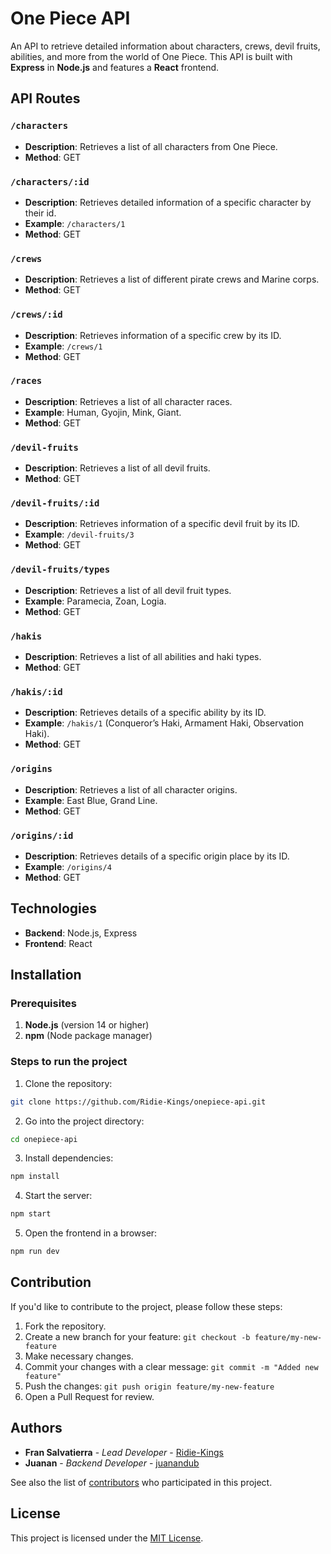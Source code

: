 
# One Piece API

An API to retrieve detailed information about characters, crews, devil fruits, abilities, and more from the world of One Piece. This API is built with **Express** in **Node.js** and features a **React** frontend.

## API Routes

### `/characters`
- **Description**: Retrieves a list of all characters from One Piece.
- **Method**: GET

### `/characters/:id`
- **Description**: Retrieves detailed information of a specific character by their id.
- **Example**: `/characters/1`
- **Method**: GET

### `/crews`
- **Description**: Retrieves a list of different pirate crews and Marine corps.
- **Method**: GET

### `/crews/:id`
- **Description**: Retrieves information of a specific crew by its ID.
- **Example**: `/crews/1`
- **Method**: GET

### `/races`
- **Description**: Retrieves a list of all character races.
- **Example**: Human, Gyojin, Mink, Giant.
- **Method**: GET

### `/devil-fruits`
- **Description**: Retrieves a list of all devil fruits.
- **Method**: GET

### `/devil-fruits/:id`
- **Description**: Retrieves information of a specific devil fruit by its ID.
- **Example**: `/devil-fruits/3`
- **Method**: GET

### `/devil-fruits/types`
- **Description**: Retrieves a list of all devil fruit types.
- **Example**: Paramecia, Zoan, Logia.
- **Method**: GET

### `/hakis`
- **Description**: Retrieves a list of all abilities and haki types.
- **Method**: GET

### `/hakis/:id`
- **Description**: Retrieves details of a specific ability by its ID.
- **Example**: `/hakis/1` (Conqueror’s Haki, Armament Haki, Observation Haki).
- **Method**: GET

### `/origins`
- **Description**: Retrieves a list of all character origins.
- **Example**: East Blue, Grand Line.
- **Method**: GET

### `/origins/:id`
- **Description**: Retrieves details of a specific origin place by its ID.
- **Example**: `/origins/4`
- **Method**: GET


## Technologies
- **Backend**: Node.js, Express
- **Frontend**: React

## Installation

### Prerequisites

1. **Node.js** (version 14 or higher)
2. **npm** (Node package manager)

### Steps to run the project

1. Clone the repository:

```bash
git clone https://github.com/Ridie-Kings/onepiece-api.git
```

2. Go into the project directory:

```bash
cd onepiece-api
```

3. Install dependencies:

```bash
npm install
```

4. Start the server:

```bash
npm start
```

5. Open the frontend in a browser:

```bash
npm run dev
```

## Contribution
If you'd like to contribute to the project, please follow these steps:
1. Fork the repository.
2. Create a new branch for your feature: `git checkout -b feature/my-new-feature`
3. Make necessary changes.
4. Commit your changes with a clear message: `git commit -m "Added new feature"`
5. Push the changes: `git push origin feature/my-new-feature`
6. Open a Pull Request for review.

## Authors

- **Fran Salvatierra** - *Lead Developer* - [Ridie-Kings](https://github.com/Ridie-Kings)
- **Juanan** - *Backend Developer* - [juanandub](https://github.com/juanandub)

See also the list of [contributors](https://github.com/Ridie-Kings/onepiece-api/contributors) who participated in this project.


## License
This project is licensed under the [MIT License](LICENSE).
